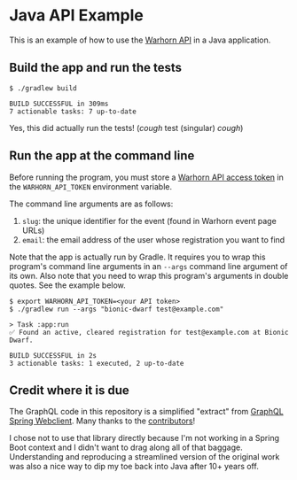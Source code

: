 # Java API Example

This is an example of how to use the [Warhorn API](https://warhorn.net/developers/docs/products/graphql-api/overview) in a Java application.

## Build the app and run the tests

```text
$ ./gradlew build

BUILD SUCCESSFUL in 309ms
7 actionable tasks: 7 up-to-date
```

Yes, this did actually run the tests! (*cough* test (singular) *cough*)

## Run the app at the command line

Before running the program, you must store a [Warhorn API access token](https://warhorn.net/developers/docs/guides/access-tokens) in the `WARHORN_API_TOKEN` environment variable.

The command line arguments are as follows:

1. `slug`: the unique identifier for the event (found in Warhorn event page URLs)
2. `email`: the email address of the user whose registration you want to find

Note that the app is actually run by Gradle. It requires you to wrap this program's command line arguments in an `--args` command line argument of its own. Also note that you need to wrap this program's arguments in double quotes. See the example below.

```text
$ export WARHORN_API_TOKEN=<your API token>
$ ./gradlew run --args "bionic-dwarf test@example.com"

> Task :app:run
✅ Found an active, cleared registration for test@example.com at Bionic Dwarf.

BUILD SUCCESSFUL in 2s
3 actionable tasks: 1 executed, 2 up-to-date
```

## Credit where it is due

The GraphQL code in this repository is a simplified "extract" from [GraphQL Spring Webclient](https://github.com/graphql-java-kickstart/graphql-spring-webclient). Many thanks to the [contributors](https://github.com/graphql-java-kickstart/graphql-spring-webclient/graphs/contributors)!

I chose not to use that library directly because I'm not working in a Spring Boot context and I didn't want to drag along all of that baggage. Understanding and reproducing a streamlined version of the original work was also a nice way to dip my toe back into Java after 10+ years off.
